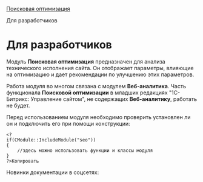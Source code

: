 [Поисковая оптимизация](/api_help/seo/index.php)

Для разработчиков

Для разработчиков
=================

Модуль **Поисковая оптимизация** предназначен для анализа технического исполнения сайта. Он отображает параметры, влияющие на оптимизацию и дает рекомендации по улучшению этих параметров.

Работа модуля во многом связана с модулем **Веб-аналитика**. Часть функционала **Поисковой оптимизации** в младших редакциях "1С-Битрикс: Управление сайтом", не содержащих **Веб-аналитику**, работать не будет.

Перед использованием модуля необходимо проверить установлен ли он и подключить его при помощи конструкции:

```
<?
if(CModule::IncludeModule("seo"))
{  
	//здесь можно использовать функции и классы модуля
} 
?>Копировать
```

Новинки документации в соцсетях:
